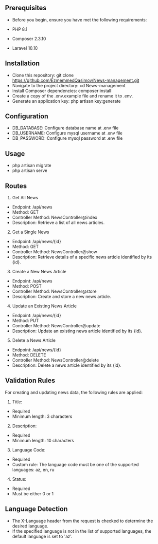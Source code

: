 ## Prerequisites
- Before you begin, ensure you have met the following requirements:

- PHP 8.1
- Composer 2.3.10
- Laravel 10.10

## Installation
- Clone this repository: git clone https://github.com/EzmemmedQasimov/News-management.git
- Navigate to the project directory: cd News-management
- Install Composer dependencies: composer install
- Create a copy of the .env.example file and rename it to .env.
- Generate an application key: php artisan key:generate

## Configuration

- DB_DATABASE: Configure database name at .env file
- DB_USERNAME: Configure mysql username at .env file
- DB_PASSWORD: Configure mysql password at .env file

## Usage

- php artisan migrate
- php artisan serve


## Routes

1. Get All News
- Endpoint: /api/news
- Method: GET
- Controller Method: NewsController@index
- Description: Retrieve a list of all news articles.


2. Get a Single News
- Endpoint: /api/news/{id}
- Method: GET
- Controller Method: NewsController@show
- Description: Retrieve details of a specific news article identified by its {id}.


3. Create a New News Article
- Endpoint: /api/news
- Method: POST
- Controller Method: NewsController@store
- Description: Create and store a new news article.


4. Update an Existing News Article
- Endpoint: /api/news/{id}
- Method: PUT
- Controller Method: NewsController@update
- Description: Update an existing news article identified by its {id}.


5. Delete a News Article
- Endpoint: /api/news/{id}
- Method: DELETE
- Controller Method: NewsController@delete
- Description: Delete a news article identified by its {id}.


## Validation Rules

For creating and updating news data, the following rules are applied:

1. Title:

- Required
- Minimum length: 3 characters

2. Description:

- Required
- Minimum length: 10 characters

3. Language Code:

- Required
- Custom rule: The language code must be one of the supported languages: az, en, ru

4. Status:

- Required
- Must be either 0 or 1


## Language Detection

- The X-Language header from the request is checked to determine the desired language.
- If the specified language is not in the list of supported languages, the default language is set to 'az'.